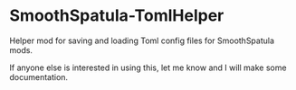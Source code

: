 # SmoothSpatula-TomlHelper

Helper mod for saving and loading Toml config files for SmoothSpatula mods.

If anyone else is interested in using this, let me know and I will make some documentation.

